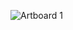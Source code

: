 ![Artboard 1](https://user-images.githubusercontent.com/81954248/117751531-77f28b80-b23f-11eb-9815-128cbbc5a32e.png)
